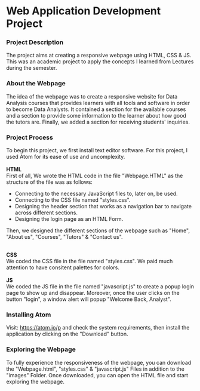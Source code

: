 # Web Application Development Project

### Project Description
The project aims at creating a responsive webpage using HTML, CSS & JS. This was an academic project to apply the concepts I learned from Lectures during the semester.

### About the Webpage
The idea of the webpage was to create a responsive website for Data Analysis courses that provides learners with all tools and software in order to become Data Analysts. It contained a section for the available courses and a section to provide some information to the learner about how good the tutors are. Finally, we added a section for receiving students' inquiries.

### Project Process
To begin this project, we first install text editor software. For this project, I used Atom for its ease of use and uncomplexity.
<br> 
<br> 
<b> HTML </b> 
<br>
First of all, We wrote the HTML code in the file "Webpage.HTML" as the structure of the file was as follows:
- Connecting to the necessary JavaScript files to, later on, be used.
- Connecting to the CSS file named "styles.css".
- Designing the header section that works as a navigation bar to navigate across different sections.
- Designing the login page as an HTML Form.

Then, we designed the different sections of the webpage such as "Home", "About us", "Courses", "Tutors" & "Contact us".

<br> 
<b> CSS </b> 
<br>
We coded the CSS file in the file named "styles.css". We paid much attention to have consitent palettes for colors.

<br> 
<br> 
<b> JS </b> 
<br>
We coded the JS file in the file named "javascript.js" to create a popup login page to show up and disappear. Moreover, once the user clicks on the button "login", a window alert will popup "Welcome Back, Analyst".


### Installing Atom
Visit: https://atom.io/p and check the system requirements, then install the application by clicking on the "Download" button.


### Exploring the Webpage
To fully experience the responsiveness of the webpage, you can download the "Webpage.html", "styles.css" & "javascript.js" Files in addition to the "images" Folder.
Once downloaded, you can open the HTML file and start exploring the webpage.
